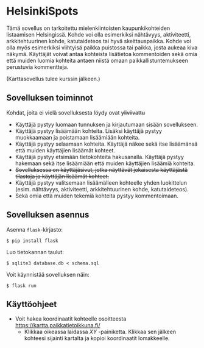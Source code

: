 # HelsinkiSpots

Tämä sovellus on tarkoitettu mielenkiintoisten kaupunkikohteiden listaamisen Helsingissä. Kohde voi olla esimerkiksi nähtävyys, aktiviteetti, arkkitehtuurinen kohde, katutaideteos tai hyvä skeittauspaikka. Kohde voi olla myös esimerkiksi viihtyisä paikka puistossa tai paikka, josta aukeaa kiva näkymä. Käyttäjät voivat antaa kohteista lisätietoa kommentoiden sekä omia että muiden luomia kohteita antaen niistä omaan paikkallistuntemukseen perustuvia kommentteja.

(Karttasovellus tulee kurssin jälkeen.)

## Sovelluksen toiminnot

Kohdat, joita ei vielä sovelluksesta löydy ovat ~~yliviivattu~~
- Käyttäjä pystyy luomaan tunnuksen ja kirjautumaan sisään sovellukseen.
- Käyttäjä pystyy lisäämään kohteita. Lisäksi käyttäjä pystyy muokkaamaan ja poistamaan lisäämiään kohteita.
- Käyttäjä pystyy selaamaan kohteita. Käyttäjä näkee sekä itse lisäämänsä että muiden käyttäjien lisäämät kohteet.
- Käyttäjä pystyy etsimään tietokohteita hakusanalla. Käyttäjä pystyy hakemaan sekä itse lisäämiään että muiden käyttäjien lisäämiä kohteita.
- ~~Sovelluksessa on käyttäjäsivut, jotka näyttävät jokaisesta käyttäjästä tilastoja ja käyttäjän lisäämät kohteet.~~
- Käyttäjä pystyy valitsemaan lisäämälleen kohteelle yhden luokittelun (esim. nähtävyys, aktiviteetti, arkkitehtuurinen kohde, katutaideteos).
- Sekä omia että muiden tekemiä kohteita pystyy kommentoimaan.

## Sovelluksen asennus

Asenna `flask`-kirjasto:

```
$ pip install flask
```

Luo tietokannan taulut:

```
$ sqlite3 database.db < schema.sql
```

Voit käynnistää sovelluksen näin:

```
$ flask run
```

## Käyttöohjeet
- Voit hakea koordinaatit kohteelle osoitteesta https://kartta.paikkatietoikkuna.fi/
  - Klikkaa oikeassa laidassa *XY* -painiketta. Klikkaa sen jälkeen kohteesi sijainti kartalta ja kopioi koordinaatit lomakkeelle.